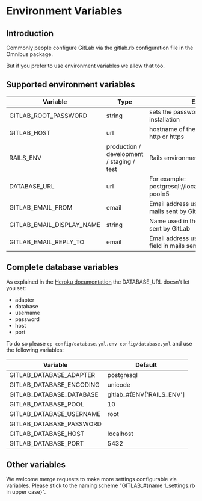 # Environment Variables

## Introduction

Commonly people configure GitLab via the gitlab.rb configuration file in the Omnibus package.

But if you prefer to use environment variables we allow that too.

## Supported environment variables

Variable | Type | Explanation
-------- | ---- | -----------
GITLAB_ROOT_PASSWORD | string | sets the password for the `root` user on installation
GITLAB_HOST | url | hostname of the GitLab server includes http or https
RAILS_ENV | production / development / staging / test | Rails environment
DATABASE_URL | url | For example: postgresql://localhost/blog_development?pool=5
GITLAB_EMAIL_FROM | email | Email address used in the "From" field in mails sent by GitLab
GITLAB_EMAIL_DISPLAY_NAME | string | Name used in the "From" field in mails sent by GitLab
GITLAB_EMAIL_REPLY_TO | email | Email address used in the "Reply-To" field in mails sent by GitLab

## Complete database variables

As explained in the [Heroku documentation](https://devcenter.heroku.com/articles/rails-database-connection-behavior) the DATABASE_URL doesn't let you set:

- adapter
- database
- username
- password
- host
- port

To do so please `cp config/database.yml.env config/database.yml` and use the following variables:

Variable | Default
--- | ---
GITLAB_DATABASE_ADAPTER | postgresql
GITLAB_DATABASE_ENCODING | unicode
GITLAB_DATABASE_DATABASE | gitlab_#{ENV['RAILS_ENV']
GITLAB_DATABASE_POOL | 10
GITLAB_DATABASE_USERNAME | root
GITLAB_DATABASE_PASSWORD |
GITLAB_DATABASE_HOST | localhost
GITLAB_DATABASE_PORT | 5432

## Other variables

We welcome merge requests to make more settings configurable via variables.
Please stick to the naming scheme "GITLAB_#{name 1_settings.rb in upper case}".
